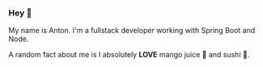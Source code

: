 ### Hey 👋

My name is Anton. I'm a fullstack developer working with Spring Boot and Node.

A random fact about me is I absolutely **LOVE** mango juice 🥭 and sushi 🍣.

<!--
**icepaq/icepaq** is a ✨ _special_ ✨ repository because its `README.md` (this file) appears on your GitHub profile.

Here are some ideas to get you started:

- 🔭 I’m currently working on ...
- 🌱 I’m currently learning ...
- 👯 I’m looking to collaborate on ...
- 🤔 I’m looking for help with ...
- 💬 Ask me about ...
- 📫 How to reach me: ...
- 😄 Pronouns: ...
- ⚡ Fun fact: ...
-->
